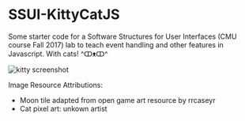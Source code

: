 # SSUI-KittyCatJS
Some starter code for a Software Structures for User Interfaces (CMU course Fall 2017) lab to teach event handling and other features in Javascript. With cats! ^ↀᴥↀ^


![kitty screenshot](https://github.com/mkery/SSUI-KittyCatJS/images/catScreen.png "Cat JS screenshot")


Image Resource Attributions:
* Moon tile adapted from open game art resource by rrcaseyr
* Cat pixel art: unkown artist

